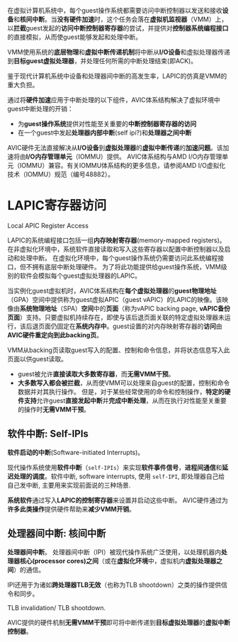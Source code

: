 
在虚拟计算机系统中，每个guest操作系统都需要访问中断控制器以发送和接收**设备**和**核间中断**。当**没有硬件加速**时，这个任务会落在**虚拟机监视器**（VMM）上，以**拦截**guest发起的**访问中断控制器寄存器**的尝试，并提供对**控制器系统编程接口**的直接模拟，从而使guest能够发起和处理中断。

VMM使用系统的**底层物理**和**虚拟中断传递机制**将中断从**I/O设备**和虚拟处理器传递到**目标guest虚拟处理器**，并处理任何所需的中断处理结束(即ACK)。

鉴于现代计算机系统中设备和处理器间中断的高发生率，LAPIC的仿真是VMM的重大负担。

通过将**硬件加速**应用于中断处理的以下组件，AVIC体系结构解决了虚拟环境中guest中断处理的开销：

* 为**guest操作系统**提供对性能至关重要的**中断控制器寄存器的访问**
* 在一个guest中发起**处理器内部中断**(self ipi?)和**处理器之间中断**

AVIC硬件无法直接解决从**I/O设备**到**虚拟处理器**的**虚拟中断传递**的**加速问题**。该加速将由**I/O内存管理单元**（IOMMU）提供。 AVIC体系结构与AMD I/O内存管理单元（IOMMU）兼容。有关IOMMU体系结构的更多信息，请参阅AMD I/O虚拟化技术（IOMMU）规范（编号48882）。

# LAPIC寄存器访问

Local APIC Register Access

LAPIC的系统编程接口包括一组**内存映射寄存器**(memory-mapped registers)。 在非虚拟化环境中，系统软件直接读取和写入这些寄存器以配置中断控制器以及启动和处理中断。 在虚拟化环境中，每个guest操作系统仍需要访问此系统编程接口，但不拥有底层中断处理硬件。 为了将此功能提供给guest操作系统，VMM级别的软件会模拟每个guest虚拟处理器的LAPIC。

当实例化guest虚拟机时，AVIC体系结构在**每个虚拟处理器**的**guest物理地址**（GPA）空间中提供称为guest虚拟APIC（guest vAPIC）的LAPIC的映像。该映像由**系统物理地址**（SPA）**空间**中的**页面**（称为vAPIC backing page, **vAPIC备份页面**）支持。只要虚拟机持续存在，即使与该后退页面关联的特定虚拟处理器未运行，该后退页面仍固定在**系统内存中**。guest设置的对内存映射寄存器的**访问**由**AVIC硬件重定向到此backing页**。

VMM从backing页读取guest写入的配置、控制和命令信息，并将状态信息写入此页面以供guest读取。
* guest被允许**直接读取大多数寄存器**，而**无需VMM干预**。
* **大多数写入都会被拦截**，从而使VMM可以处理来自guest的配置，控制和命令数据并对其执行操作。
但是，对于某些经常使用的命令和控制操作，**特定的硬件支持**允许guest**直接发起中断**并**完成中断处理**，从而在执行对性能至关重要的操作时**无需VMM干预**。

## 软件中断: Self-IPIs

**软件启动的中断**(Software-initiated Interrupts)。 

现代操作系统使用**软件中断**（`self-IPIs`）来实现**软件事件信号**，**进程间通信**和**延迟处理的调度**。软件中断, software interrupts, 使用 `self-IPI`, 即处理器自己给自己发中断, 主要用来实现前面说的三种场景.

**系统软件**通过写入**LAPIC的控制寄存器**来设置并启动这些中断。 AVIC硬件通过为**许多此类操作**提供硬件帮助来**减少VMM开销**。

## 处理器间中断: 核间中断

**处理器间中断**。 处理器间中断（IPI）被现代操作系统广泛使用，以处理机器内**处理器核心(processor cores)之间**（或在**虚拟化环境**中，虚拟机内**虚拟处理器之间**）的通信。 

IPI还用于为诸如**跨处理器TLB无效**（也称为TLB shootdown）之类的操作提供信令和同步。 

TLB invalidation/ TLB shootdown.

AVIC提供的硬件机制**无需VMM干预**即可将中断传递到**目标虚拟处理器**的**虚拟中断控制器**。
